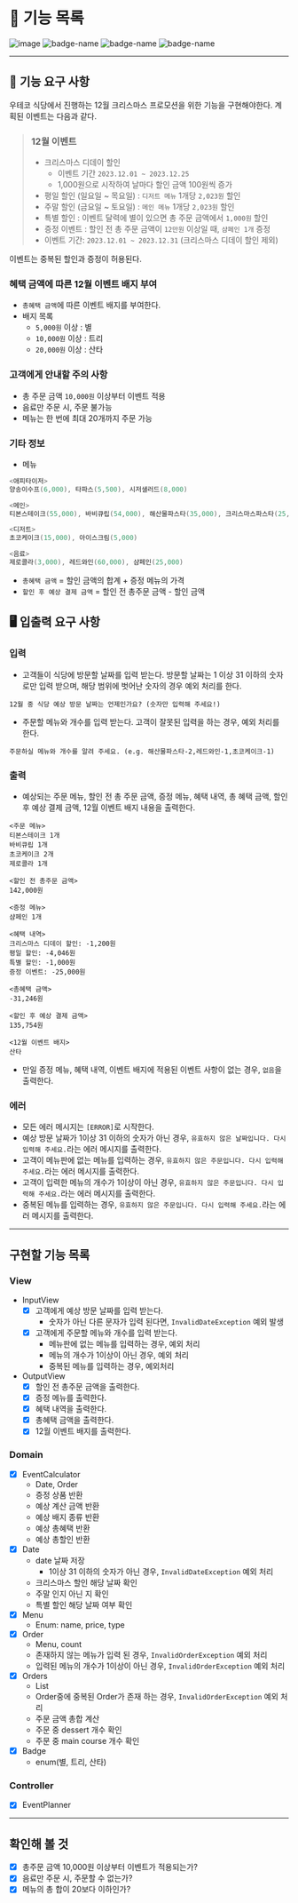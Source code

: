 # 📄 기능 목록
![image](https://story.baemin.com/wp-content/uploads/2023/10/%EB%B0%B0%EB%AF%BC%EB%8B%A4%EC%9B%80_1920x710.png)
![badge-name](https://img.shields.io/badge/woowacouase-precourse-blue.svg) ![badge-name](https://img.shields.io/badge/Java-christmas-red.svg) ![badge-name](https://img.shields.io/badge/week-4-green.svg)

---

## 🚀 기능 요구 사항
우테코 식당에서 진행하는 12월 크리스마스 프로모션을 위한 기능을 구현해야한다. 계획된 이벤트는 다음과 같다.
> ### 12월 이벤트
> - 크리스마스 디데이 할인
>   - 이벤트 기간 `2023.12.01 ~ 2023.12.25`
>   - 1,000원으로 시작하여 날마다 할인 금액 100원씩 증가
> - 평일 할인 (일요일 ~ 목요일) : `디저트 메뉴` 1개당 `2,023원` 할인
> - 주말 할인 (금요일 ~ 토요일) : `메인 메뉴` 1개당 `2,023원` 할인
> - 특별 할인 : 이벤트 달력에 별이 있으면 총 주문 금액에서 `1,000원` 할인
> - 증정 이벤트 : 할인 전 총 주문 금액이 `12만원` 이상일 때, `샴페인 1개` 증정
> - 이벤트 기간: `2023.12.01 ~ 2023.12.31` (크리스마스 디데이 할인 제외)

이벤트는 중복된 할인과 증정이 허용된다.

### 혜택 금액에 따른 12월 이벤트 배지 부여
- `총혜택 금액`에 따른 이벤트 배지를 부여한다.  
- 배지 목록
  - `5,000원` 이상 : 별
  - `10,000원` 이상 : 트리
  - `20,000원` 이상 : 산타

### 고객에게 안내할 주의 사항
- 총 주문 금액 `10,000원` 이상부터 이벤트 적용
- 음료만 주문 시, 주문 불가능
- 메뉴는 한 번에 최대 20개까지 주문 가능

### 기타 정보
- 메뉴
```java
<애피타이저>
양송이수프(6,000), 타파스(5,500), 시저샐러드(8,000)

<메인>
티본스테이크(55,000), 바비큐립(54,000), 해산물파스타(35,000), 크리스마스파스타(25,000)

<디저트>
초코케이크(15,000), 아이스크림(5,000)

<음료>
제로콜라(3,000), 레드와인(60,000), 샴페인(25,000)
```
- `총혜택 금액` = 할인 금액의 합계 + 증정 메뉴의 가격 
- `할인 후 예상 결제 금액` = 할인 전 총주문 금액 - 할인 금액

## 🖥️ 입출력 요구 사항
### 입력
- 고객들이 식당에 방문할 날짜를 입력 받는다. 방문할 날짜는 1 이상 31 이하의 숫자로만 입력 받으며, 해당 범위에 벗어난 숫자의 경우 예외 처리를 한다. 
```
12월 중 식당 예상 방문 날짜는 언제인가요? (숫자만 입력해 주세요!)
```
- 주문할 메뉴와 개수를 입력 받는다. 고객이 잘못된 입력을 하는 경우, 예외 처리를 한다.
```
주문하실 메뉴와 개수를 알려 주세요. (e.g. 해산물파스타-2,레드와인-1,초코케이크-1)
```

### 출력
- 예상되는 주문 메뉴, 할인 전 총 주문 금액, 증정 메뉴, 혜택 내역, 총 혜택 금액, 할인 후 예상 결제 금액, 12월 이벤트 배지 내용을 출력한다.
```
<주문 메뉴>
티본스테이크 1개
바비큐립 1개
초코케이크 2개
제로콜라 1개
 
<할인 전 총주문 금액>
142,000원
 
<증정 메뉴>
샴페인 1개
 
<혜택 내역>
크리스마스 디데이 할인: -1,200원
평일 할인: -4,046원
특별 할인: -1,000원
증정 이벤트: -25,000원
 
<총혜택 금액>
-31,246원
 
<할인 후 예상 결제 금액>
135,754원
 
<12월 이벤트 배지>
산타
```
- 만일 증정 메뉴, 혜택 내역, 이벤트 배지에 적용된 이벤트 사항이 없는 경우, `없음`을 출력한다.

### 에러
- 모든 에러 메시지는 `[ERROR]`로 시작한다.
- 예상 방문 날짜가 1이상 31 이하의 숫자가 아닌 경우, `유효하지 않은 날짜입니다. 다시 입력해 주세요.`라는 에러 메시지를 출력한다.
- 고객이 메뉴판에 없는 메뉴를 입력하는 경우, `유효하지 않은 주문입니다. 다시 입력해 주세요.`라는 에러 메시지를 출력한다.
- 고객이 입력한 메뉴의 개수가 1이상이 아닌 경우, `유효하지 않은 주문입니다. 다시 입력해 주세요.`라는 에러 메시지를 출력한다.
- 중복된 메뉴를 입력하는 경우, `유효하지 않은 주문입니다. 다시 입력해 주세요.`라는 에러 메시지를 출력한다.


---
## 구현할 기능 목록
### View
- InputView
  - [x] 고객에게 예상 방문 날짜를 입력 받는다.
    - 숫자가 아닌 다른 문자가 입력 된다면, `InvalidDateException` 예외 발생
  - [x] 고객에게 주문할 메뉴와 개수를 입력 받는다.
    - 메뉴판에 없는 메뉴를 입력하는 경우, 예외 처리
    - 메뉴의 개수가 1이상이 아닌 경우, 예외 처리
    - 중복된 메뉴를 입력하는 경우, 예외처리
- OutputView
  - [x] 할인 전 총주문 금액을 출력한다.
  - [x] 증정 메뉴를 출력한다.
  - [x] 혜택 내역을 출력한다.
  - [x] 총혜택 금액을 출력한다.
  - [x] 12월 이벤트 배지를 출력한다.

### Domain
- [x] EventCalculator
  - Date, Order
  - 증정 상품 반환
  - 예상 계산 금액 반환
  - 예상 배지 종류 반환
  - 예상 총혜택 반환
  - 예상 총할인 반환
- [x] Date
  - date 날짜 저장
    - 1이상 31 이하의 숫자가 아닌 경우, `InvalidDateException` 예외 처리
  - 크리스마스 할인 해당 날짜 확인
  - 주말 인지 아닌 지 확인
  - 특별 할인 해당 날짜 여부 확인
- [x] Menu
  - Enum: name, price, type
- [x] Order
  - Menu, count
  - 존재하지 않는 메뉴가 입력 된 경우, `InvalidOrderException` 예외 처리
  - 입력된 메뉴의 개수가 1이상이 아닌 경우, `InvalidOrderException` 예외 처리
- [x] Orders
  - List<Order>
  - Order중에 중복된 Order가 존재 하는 경우, `InvalidOrderException` 예외 처리
  - 주문 금액 총합 계산
  - 주문 중 dessert 개수 확인
  - 주문 중 main course 개수 확인
- [x] Badge 
  - enum(별, 트리, 산타)

### Controller
- [x] EventPlanner

---
## 확인해 볼 것
- [x] 총주문 금액 10,000원 이상부터 이벤트가 적용되는가?
- [x] 음료만 주문 시, 주문할 수 없는가?
- [x] 메뉴의 총 합이 20보다 이하인가?